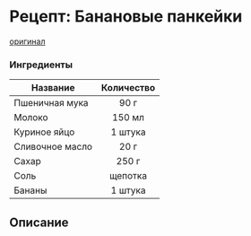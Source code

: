 # Рецепт: Банановые панкейки
[оригинал](https://eda.ru/recepty/zavtraki/bananovie-pankejki-35975)

### Ингредиенты
| Название        	| Количество    |
| -------------   	|:-------------:|
| Пшеничная мука  	| 90 г 			| 
| Молоко  			| 150 мл 		|
| Куриное яйцо		| 1 штука 		|
| Сливочное масло   | 20 г          |
| Сахар             | 250 г          |
| Соль                                 | щепотка    |
| Бананы                             | 1 штука     |

## Описание